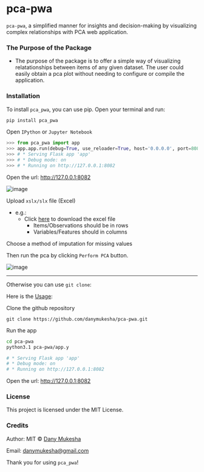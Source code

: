 # pca-pwa
`pca-pwa`, a simplified manner for insights and decision-making by visualizing complex relationships with PCA web application.

### The Purpose of the Package
- The purpose of the package is to offer a simple way of visualizing relatationships between items of any given dataset. 
The user could easily obtain a pca plot without needing to configure or compile the application.

### Installation
To install `pca_pwa`, you can use pip. Open your terminal and run:

```sh
pip install pca_pwa
```
Open `IPython` or `Jupyter Notebook`
```python
>>> from pca_pwa import app
>>> app.app.run(debug=True, use_reloader=True, host='0.0.0.0', port=8082)
>>> # * Serving Flask app 'app'
>>> # * Debug mode: on
>>> # * Running on http://127.0.0.1:8082
```

Open the url: http://127.0.0.1:8082

![image](https://github.com/danymukesha/pca-pwa/assets/45208254/2dfa72e2-fad7-46f5-943a-d7a94feee67b)

Upload `xslx/slx` file (Excel) 

- e.g.:
  - Click [here](https://github.com/danymukesha/pca-pwa/raw/main/tests/samples_file.xlsx) to download the excel file
    * Items/Observations should be in rows
    * Variables/Features should in columns

Choose a method of imputation for missing values

Then run the pca by clicking ``Perform PCA`` button.

![image](https://github.com/danymukesha/pca-pwa/assets/45208254/a25bf538-599e-4353-80e4-a26963e4d721)

---------

Otherwise you can use `git clone`:

Here is the [Usage](https://github.com/danymukesha/pca-pwa/blob/main/Usage.md):

Clone the github repository

```git
git clone https://github.com/danymukesha/pca-pwa.git
```

Run the app

```sh
cd pca-pwa
python3.1 pca-pwa/app.y

# * Serving Flask app 'app'
# * Debug mode: on
# * Running on http://127.0.0.1:8082
```

Open the url: http://127.0.0.1:8082

### License
This project is licensed under the MIT License.

### Credits
Author: MIT © [Dany Mukesha](https://danymukesha.github.io/)

Email: danymukesha@gmail.com

Thank you for using `pca_pwa`!
